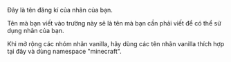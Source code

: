 Đây là tên đăng kí của nhãn của bạn.

Tên mà bạn viết vào trường này sẽ là tên mà bạn cần phải viết để có thể sử dụng nhãn của bạn.

Khi mở rộng các nhóm nhãn vanilla, hãy dùng các tên nhãn vanilla thích hợp tại đây và dùng namespace "minecraft".